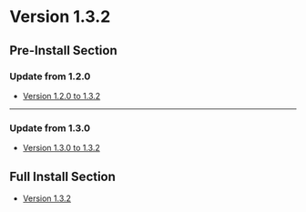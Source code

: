 # Version 1.3.2

## Pre-Install Section

### Update from 1.2.0

- [Version 1.2.0 to 1.3.2](https://autopatchhk.yuanshen.com/client_app/update/hk4e_global/10/1.2.0_1.3.2_diff_sHu9eOFd.zip)

----

### Update from 1.3.0

- [Version 1.3.0 to 1.3.2](https://autopatchhk.yuanshen.com/client_app/update/hk4e_global/10/1.3.0_1.3.2_diff_ryqTKPYO.zip)

## Full Install Section

- [Version 1.3.2](https://autopatchhk.yuanshen.com/client_app/pc_mihoyo/20210210_b0516858014fc457/GenshinImpact_1.3.2.zip)
